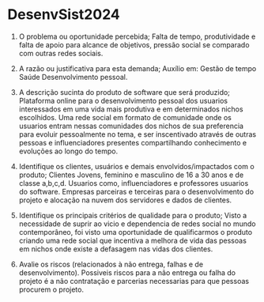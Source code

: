 # DesenvSist2024

1. O problema ou oportunidade percebida;
Falta de tempo, produtividade e falta de apoio para alcance de objetivos, pressão social se comparado com outras redes sociais.

2. A razão ou justificativa para esta demanda;
Auxílio em:
Gestão de tempo
Saúde
Desenvolvimento pessoal.

3. A descrição sucinta do produto de software que será produzido;
Plataforma online para o desenvolvimento pessoal dos usuarios interessados em uma vida mais produtiva e em determinados nichos escolhidos. Uma rede social em formato de comunidade onde os usuarios entram nessas comunidades dos nichos de sua preferencia para evoluir pessoalmente no tema, e ser inscentivado através de outras pessoas e influenciadores presentes compartilhando conhecimento e evoluções ao longo do tempo.

4. Identifique os clientes, usuários e demais envolvidos/impactados com o produto;
Clientes Jovens, feminino e masculino de 16 a 30 anos e de classe a,b,c,d.
Usuarios como, influenciadores e professores usuarios do software.
Empresas parceiras e terceiras para o desenvolvimento do projeto e alocação na nuvem dos servidores e dados de clientes.


5. Identifique os principais critérios de qualidade para o produto;
Visto a necessidade de suprir ao vicio e dependencia de redes social no mundo contemporâneo, foi visto uma oportunidade de qualificarmos o produto criando uma rede social que incentiva a melhora de vida das pessoas em nichos onde existe a defasagem nas vidas dos clientes. 

6. Avalie os riscos (relacionados à não entrega, falhas e de desenvolvimento).
Possiveis riscos para a não entrega ou falha do projeto é a não contratação e parcerias necessarias para que pessoas procurem o projeto.


